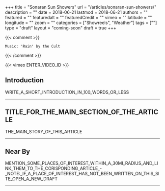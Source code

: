 +++
title           = "Sonaran Sun Showers"
url             = "/articles/sonaran-sun-showers/"
description     = ""
date            = 2018-06-21
lastmod         = 2018-06-21
authors         = ""
featured        = ""
featuredalt     = ""
featuredCredit  = ""
vimeo           = ""
latitude        = ""
longitude       = ""
zoom            = ""
categories      = ["Showreels", "Weather"]
tags            = [""]
type            = "draft"
layout          = "coming-soon"
draft           = true
+++

{{< comment >}}

    Music: 'Rain' by the Cult
    

{{< /comment >}}

{{< vimeo ENTER_VIDEO_ID >}}

## Introduction

WRITE_A_SHORT_INTRODUCTION_IN_100_WORDS_OR_LESS

---

## TITLE_FOR_THE_MAIN_SECTION_OF_THE_ARTICLE

THE_MAIN_STORY_OF_THIS_ARTICLE

---

## Near By

MENTION_SOME_PLACES_OF_INTEREST_WITHIN_A_30MI_RADIUS_AND_LINK_THEM_TO_THE_CORISPONDING_ARTICLE_-_NOTE:_IF_A_PLACE_OF_INTEREST_HAS_NOT_BEEN_WRITTEN_ON_THIS_SITE_OPEN_A_NEW_DRAFT

---


